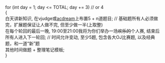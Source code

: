 for (int day = 1; day <= TOTAL; day += 3) // or 4 <br />
{ <br />
	白天讲新知识, 在vjudge或[acdream](http://acdream.info/contest/1)上布置5 + n道题目; // 基础题所有人必须做完，扩展题保证让人做不完, 但至少做一半(上取整)  <br />
	在每个轮回的最后一晚, 19:00至21:00我将为你们举办一场~~欢乐的~~个人赛, 结束后所有人进入下一轮回; // 时间允许变动, 至少5题, 包含各大OJ比赛题, 以及经典题，和一道“新”题 <br />
	其他时间做题 + 整理笔记模板; <br />
} <br />
